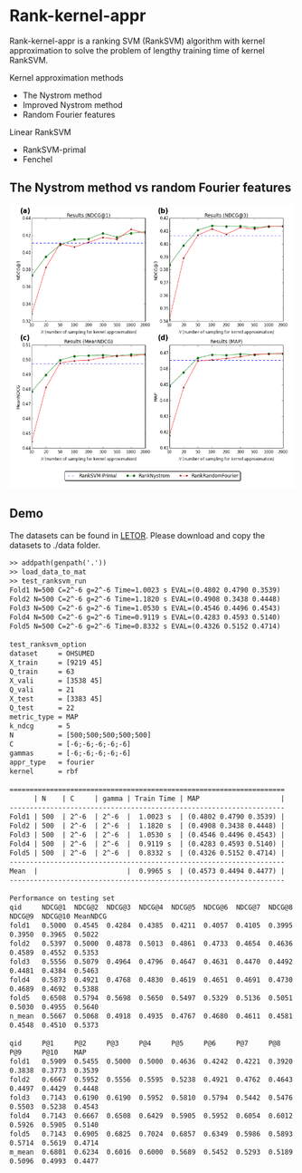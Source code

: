 Rank-kernel-appr
===========================

Rank-kernel-appr is a ranking SVM (RankSVM) algorithm with kernel approximation to solve the problem of lengthy training time of kernel RankSVM.

Kernel approximation methods
- The Nystrom method
- Improved Nystrom method
- Random Fourier features

Linear RankSVM
- RankSVM-primal
- Fenchel

## The Nystrom method vs random Fourier features

<img src="https://github.com/KaenChan/rank-kernel-appr/blob/master/test/ncomponets-map-all.png" height="500" width="600" >

## Demo

The datasets can be found in [LETOR](http://research.microsoft.com/en-us/um/beijing/projects/letor).
Please download and copy the datasets to ./data folder.


```
>> addpath(genpath('.'))
>> load_data_to_mat
>> test_ranksvm_run
Fold1 N=500 C=2^-6 g=2^-6 Time=1.0023 s EVAL=(0.4802 0.4790 0.3539)
Fold2 N=500 C=2^-6 g=2^-6 Time=1.1820 s EVAL=(0.4908 0.3438 0.4448)
Fold3 N=500 C=2^-6 g=2^-6 Time=1.0530 s EVAL=(0.4546 0.4496 0.4543)
Fold4 N=500 C=2^-6 g=2^-6 Time=0.9119 s EVAL=(0.4283 0.4593 0.5140)
Fold5 N=500 C=2^-6 g=2^-6 Time=0.8332 s EVAL=(0.4326 0.5152 0.4714)

test_ranksvm_option
dataset     = OHSUMED
X_train     = [9219 45]
Q_train     = 63
X_vali      = [3538 45]
Q_vali      = 21
X_test      = [3383 45]
Q_test      = 22
metric_type = MAP
k_ndcg      = 5
N           = [500;500;500;500;500]
C           = [-6;-6;-6;-6;-6]
gammas      = [-6;-6;-6;-6;-6]
appr_type   = fourier
kernel      = rbf

====================================================================
      | N    | C     | gamma | Train Time | MAP                    |
--------------------------------------------------------------------
Fold1 | 500  | 2^-6  | 2^-6  |  1.0023 s  | (0.4802 0.4790 0.3539) |
Fold2 | 500  | 2^-6  | 2^-6  |  1.1820 s  | (0.4908 0.3438 0.4448) |
Fold3 | 500  | 2^-6  | 2^-6  |  1.0530 s  | (0.4546 0.4496 0.4543) |
Fold4 | 500  | 2^-6  | 2^-6  |  0.9119 s  | (0.4283 0.4593 0.5140) |
Fold5 | 500  | 2^-6  | 2^-6  |  0.8332 s  | (0.4326 0.5152 0.4714) |
--------------------------------------------------------------------
Mean  |                      |  0.9965 s  | (0.4573 0.4494 0.4477) |
--------------------------------------------------------------------
 
Performance on testing set
qid     NDCG@1  NDCG@2  NDCG@3  NDCG@4  NDCG@5  NDCG@6  NDCG@7  NDCG@8  NDCG@9  NDCG@10 MeanNDCG 
fold1   0.5000  0.4545  0.4284  0.4385  0.4211  0.4057  0.4105  0.3995  0.3950  0.3965  0.5022 
fold2   0.5397  0.5000  0.4878  0.5013  0.4861  0.4733  0.4654  0.4636  0.4589  0.4552  0.5353 
fold3   0.5556  0.5079  0.4964  0.4796  0.4647  0.4631  0.4470  0.4492  0.4481  0.4384  0.5463 
fold4   0.5873  0.4921  0.4768  0.4830  0.4619  0.4651  0.4691  0.4730  0.4689  0.4692  0.5388 
fold5   0.6508  0.5794  0.5698  0.5650  0.5497  0.5329  0.5136  0.5051  0.5030  0.4955  0.5640 
n_mean  0.5667  0.5068  0.4918  0.4935  0.4767  0.4680  0.4611  0.4581  0.4548  0.4510  0.5373 
 
qid     P@1     P@2     P@3     P@4     P@5     P@6     P@7     P@8     P@9     P@10    MAP 
fold1   0.5909  0.5455  0.5000  0.5000  0.4636  0.4242  0.4221  0.3920  0.3838  0.3773  0.3539 
fold2   0.6667  0.5952  0.5556  0.5595  0.5238  0.4921  0.4762  0.4643  0.4497  0.4429  0.4448 
fold3   0.7143  0.6190  0.6190  0.5952  0.5810  0.5794  0.5442  0.5476  0.5503  0.5238  0.4543 
fold4   0.7143  0.6667  0.6508  0.6429  0.5905  0.5952  0.6054  0.6012  0.5926  0.5905  0.5140 
fold5   0.7143  0.6905  0.6825  0.7024  0.6857  0.6349  0.5986  0.5893  0.5714  0.5619  0.4714 
m_mean  0.6801  0.6234  0.6016  0.6000  0.5689  0.5452  0.5293  0.5189  0.5096  0.4993  0.4477 
```
